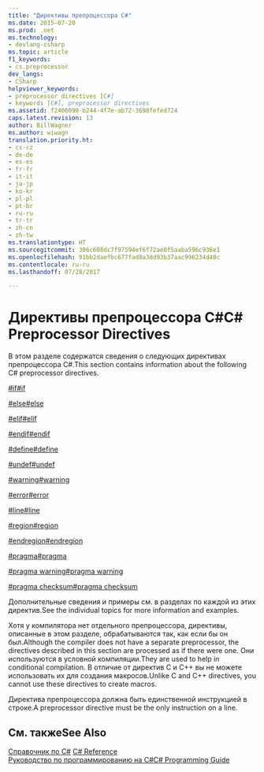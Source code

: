 ```yaml
---
title: "Директивы препроцессора C#"
ms.date: 2015-07-20
ms.prod: .net
ms.technology:
- devlang-csharp
ms.topic: article
f1_keywords:
- cs.preprocessor
dev_langs:
- CSharp
helpviewer_keywords:
- preprocessor directives [C#]
- keywords [C#], preprocessor directives
ms.assetid: f2406090-b244-4f7e-ab72-3698fefed724
caps.latest.revision: 13
author: BillWagner
ms.author: wiwagn
translation.priority.ht:
- cs-cz
- de-de
- es-es
- fr-fr
- it-it
- ja-jp
- ko-kr
- pl-pl
- pt-br
- ru-ru
- tr-tr
- zh-cn
- zh-tw
ms.translationtype: HT
ms.sourcegitcommit: 306c608dc7f97594ef6f72ae0f5aaba596c936e1
ms.openlocfilehash: 91bb2daefbc677fad8a3dd93b37aac996234d48c
ms.contentlocale: ru-ru
ms.lasthandoff: 07/28/2017

---
```

# <a name="c-preprocessor-directives"></a><span data-ttu-id="e45df-102">Директивы препроцессора C#</span><span class="sxs-lookup"><span data-stu-id="e45df-102">C# Preprocessor Directives</span></span>
<span data-ttu-id="e45df-103">В этом разделе содержатся сведения о следующих директивах препроцессора C#.</span><span class="sxs-lookup"><span data-stu-id="e45df-103">This section contains information about the following C# preprocessor directives.</span></span>  
  
 [<span data-ttu-id="e45df-104">#if</span><span class="sxs-lookup"><span data-stu-id="e45df-104">#if</span></span>](../../../csharp/language-reference/preprocessor-directives/preprocessor-if.md)  
  
 [<span data-ttu-id="e45df-105">#else</span><span class="sxs-lookup"><span data-stu-id="e45df-105">#else</span></span>](../../../csharp/language-reference/preprocessor-directives/preprocessor-else.md)  
  
 [<span data-ttu-id="e45df-106">#elif</span><span class="sxs-lookup"><span data-stu-id="e45df-106">#elif</span></span>](../../../csharp/language-reference/preprocessor-directives/preprocessor-elif.md)  
  
 [<span data-ttu-id="e45df-107">#endif</span><span class="sxs-lookup"><span data-stu-id="e45df-107">#endif</span></span>](../../../csharp/language-reference/preprocessor-directives/preprocessor-endif.md)  
  
 [<span data-ttu-id="e45df-108">#define</span><span class="sxs-lookup"><span data-stu-id="e45df-108">#define</span></span>](../../../csharp/language-reference/preprocessor-directives/preprocessor-define.md)  
  
 [<span data-ttu-id="e45df-109">#undef</span><span class="sxs-lookup"><span data-stu-id="e45df-109">#undef</span></span>](../../../csharp/language-reference/preprocessor-directives/preprocessor-undef.md)  
  
 [<span data-ttu-id="e45df-110">#warning</span><span class="sxs-lookup"><span data-stu-id="e45df-110">#warning</span></span>](../../../csharp/language-reference/preprocessor-directives/preprocessor-warning.md)  
  
 [<span data-ttu-id="e45df-111">#error</span><span class="sxs-lookup"><span data-stu-id="e45df-111">#error</span></span>](../../../csharp/language-reference/preprocessor-directives/preprocessor-error.md)  
  
 [<span data-ttu-id="e45df-112">#line</span><span class="sxs-lookup"><span data-stu-id="e45df-112">#line</span></span>](../../../csharp/language-reference/preprocessor-directives/preprocessor-line.md)  
  
 [<span data-ttu-id="e45df-113">#region</span><span class="sxs-lookup"><span data-stu-id="e45df-113">#region</span></span>](../../../csharp/language-reference/preprocessor-directives/preprocessor-region.md)  
  
 [<span data-ttu-id="e45df-114">#endregion</span><span class="sxs-lookup"><span data-stu-id="e45df-114">#endregion</span></span>](../../../csharp/language-reference/preprocessor-directives/preprocessor-endregion.md)  
  
 [<span data-ttu-id="e45df-115">#pragma</span><span class="sxs-lookup"><span data-stu-id="e45df-115">#pragma</span></span>](../../../csharp/language-reference/preprocessor-directives/preprocessor-pragma.md)  
  
 [<span data-ttu-id="e45df-116">#pragma warning</span><span class="sxs-lookup"><span data-stu-id="e45df-116">#pragma warning</span></span>](../../../csharp/language-reference/preprocessor-directives/preprocessor-pragma-warning.md)  
  
 [<span data-ttu-id="e45df-117">#pragma checksum</span><span class="sxs-lookup"><span data-stu-id="e45df-117">#pragma checksum</span></span>](../../../csharp/language-reference/preprocessor-directives/preprocessor-pragma-checksum.md)  
  
 <span data-ttu-id="e45df-118">Дополнительные сведения и примеры см. в разделах по каждой из этих директив.</span><span class="sxs-lookup"><span data-stu-id="e45df-118">See the individual topics for more information and examples.</span></span>  
  
 <span data-ttu-id="e45df-119">Хотя у компилятора нет отдельного препроцессора, директивы, описанные в этом разделе, обрабатываются так, как если бы он был.</span><span class="sxs-lookup"><span data-stu-id="e45df-119">Although the compiler does not have a separate preprocessor, the directives described in this section are processed as if there were one.</span></span> <span data-ttu-id="e45df-120">Они используются в условной компиляции.</span><span class="sxs-lookup"><span data-stu-id="e45df-120">They are used to help in conditional compilation.</span></span> <span data-ttu-id="e45df-121">В отличие от директив C и C++ вы не можете использовать их для создания макросов.</span><span class="sxs-lookup"><span data-stu-id="e45df-121">Unlike C and C++ directives, you cannot use these directives to create macros.</span></span>  
  
 <span data-ttu-id="e45df-122">Директива препроцессора должна быть единственной инструкцией в строке.</span><span class="sxs-lookup"><span data-stu-id="e45df-122">A preprocessor directive must be the only instruction on a line.</span></span>  
  
## <a name="see-also"></a><span data-ttu-id="e45df-123">См. также</span><span class="sxs-lookup"><span data-stu-id="e45df-123">See Also</span></span>  
 <span data-ttu-id="e45df-124">[Справочник по C#](../../../csharp/language-reference/index.md) </span><span class="sxs-lookup"><span data-stu-id="e45df-124">[C# Reference](../../../csharp/language-reference/index.md) </span></span>  
 [<span data-ttu-id="e45df-125">Руководство по программированию на C#</span><span class="sxs-lookup"><span data-stu-id="e45df-125">C# Programming Guide</span></span>](../../../csharp/programming-guide/index.md)

